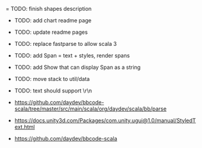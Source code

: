 = TODO: finish shapes description
- TODO: add chart readme page
- TODO: update readme pages
- TODO: replace fastparse to allow scala 3
- TODO: add Span = text + styles, render spans
- TODO: add Show that can display Span as a string
- TODO: move stack to util/data

- TODO: text should support \r\n
- https://github.com/daydev/bbcode-scala/tree/master/src/main/scala/org/daydev/scala/bb/parse
- https://docs.unity3d.com/Packages/com.unity.ugui@1.0/manual/StyledText.html
- https://github.com/daydev/bbcode-scala
